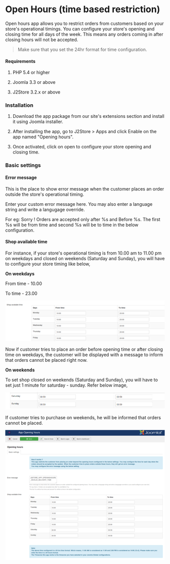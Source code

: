 # Open Hours (time based restriction)

Open hours app allows you to restrict orders from customers based on your store's operational timings. You can configure your store's opening and closing time for all days of the week. This means any orders coming in after closing hours will not be accepted.

> Make sure that you set the 24hr format for time configuration.

#### Requirements

1. PHP 5.4 or higher

2. Joomla 3.3 or above

3. J2Store 3.2.x or above

### Installation

1. Download the app package from our site's extensions section and install it using Joomla installer.

2. After installing the app, go to J2Store > Apps and click Enable on the app named "Opening hours".

3. Once activated, click on open to configure your store opening and closing time.

### Basic settings

#### Error message

This is the place to show error message when the customer places an order outside the store's operational timing.

Enter your custom error message here. You may also enter a language string and write a langugage override.

For eg: Sorry ! Orders are accepted only after %s and Before %s.
The first %s will be from time and second %s will be to time in the below configuration.

#### Shop available time

For instance, if your store's operational timing is from 10.00 am to 11.00 pm on weekdays and closed on weekends (Saturday and Sunday), you will have to configure your store timing like below,

**On weekdays**

From time - 10.00

To time - 23.00

![](./assets/images/time-restrict-weekdays.png)

Now if customer tries to place an order before opening time or after closing time on weekdays, the customer will be displayed with a message to inform that orders cannot be placed right now.

**On weekends**

To set shop closed on weekends (Saturday and Sunday), you will have to set just 1 minute for saturday - sunday. Refer below image,

![](./assets/images/time-restrict-weekend.png)

If customer tries to purchase on weekends, he will be informed that orders cannot be placed.

![](./assets/images/time-restrict.png)
